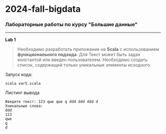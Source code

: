 # 2024-fall-bigdata
### Лабораторные работы по курсу "Большие данные" 
---
**Lab 1**

> Необходимо разработать приложение на **Scala** с использованием
> **функционального подхода**. Для  Текст может быть задан константой или введен пользователем. Необходимо создать список, содержащий только
> уникальные элементы исходного.

Запуск кода:

```shell
scala var5.scala
```
Листинг вывода
```
Введите текст: 123 qwe qwe q ddd ddd ddd d
Уникальные слова:
ddd
123
qwe
q
d
```

